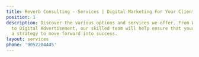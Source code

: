```yaml
---
title: Reverb Consulting - Services | Digital Marketing For Your Clients
position: 1
description: Discover the various options and services we offer. From Web Development
  to Digital Advertisement, our skilled team will help ensure that your business has
  a strategy to move forward into success.
layout: services
phone: '9052204445'
---
```


